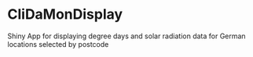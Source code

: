 # CliDaMonDisplay
Shiny App for displaying degree days and solar radiation data for German locations selected by postcode
